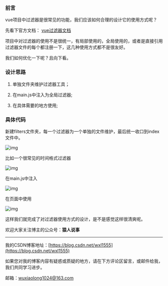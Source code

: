 ### 前言

vue项目中过滤器是很常见的功能，我们应该如何合理的设计它的使用方式呢？

先看下官方文档： [vue过滤器文档](https://cn.vuejs.org/v2/guide/filters.html)

项目中对过滤器的使用不是很统一，有局部使用的，全局使用的，或者是直接引用过滤器文件的每个都注册一下，这几种使用方式都不是很友好。

我们如何优化一下呢？且向下看。



### 设计思路

1. 单独文件夹维护过滤器工具；

2. 在main.js中注入为全局过滤器;

3. 在具体需要的地方使用;



### 具体代码

新建filters文件夹，每一个过滤器为一个单独的文件维护，最后统一收口到index文件中。

![img](https://apijoyspace.jd.com/v1/files/QaVRUMQlC9tf6o3ecEB1/link)



比如一个很常见的时间格式过滤器

![img](https://apijoyspace.jd.com/v1/files/lNFxgRjLtBEjm0g6bQGQ/link)

在main.js中注入

![img](https://apijoyspace.jd.com/v1/files/DpR3BGZmF014HLoixKnB/link)



在页面中使用

![img](https://apijoyspace.jd.com/v1/files/wHG6HGvKtZT6y7H40hbu/link)

这样我们就完成了对过滤器使用方式的设计，是不是感觉这样很清爽呢。





欢迎大家关注博主的公众号：<strong>猿人说事</strong>


---

我的CSDN博客地址：[https://blog.csdn.net/wxl1555](https://blog.csdn.net/wxl1555)

如果您对我的博客内容有疑惑或质疑的地方，请在下方评论区留言，或邮件给我，我们共同学习进步。

邮箱：wuxiaolong1024@163.com
